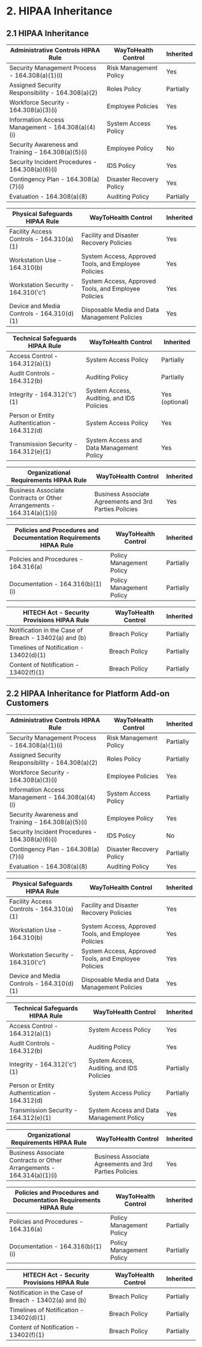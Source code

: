# 2. HIPAA Inheritance

## 2.1 HIPAA Inheritance


| **Administrative Controls** HIPAA Rule | WayToHealth Control | Inherited
--- | --- | ---
Security Management Process - 164.308(a)(1)(i) | Risk Management Policy | Yes
Assigned Security Responsibility - 164.308(a)(2) | Roles Policy | Partially
Workforce Security - 164.308(a)(3)(i) | Employee Policies | Yes
Information Access Management - 164.308(a)(4)(i) | System Access Policy | Yes
Security Awareness and Training - 164.308(a)(5)(i) | Employee Policy | No
Security Incident Procedures - 164.308(a)(6)(i) | IDS Policy | Yes
Contingency Plan - 164.308(a)(7)(i) | Disaster Recovery Policy | Yes
Evaluation - 164.308(a)(8) | Auditing Policy | Partially



| **Physical Safeguards** HIPAA Rule | WayToHealth Control | Inherited
--- | --- | ---
Facility Access Controls - 164.310(a)(1) | Facility and Disaster Recovery Policies | Yes 
Workstation Use - 164.310(b) | System Access, Approved Tools, and Employee Policies | Yes 
Workstation Security - 164.310('c') | System Access, Approved Tools, and Employee Policies | Yes 
Device and Media Controls - 164.310(d)(1) | Disposable Media and Data Management Policies | Yes 

| **Technical Safeguards** HIPAA Rule | WayToHealth Control | Inherited
--- | --- | ---
Access Control - 164.312(a)(1) | System Access Policy | Partially
Audit Controls - 164.312(b) | Auditing Policy | Partially
Integrity - 164.312('c')(1) | System Access, Auditing, and IDS Policies | Yes (optional)
Person or Entity Authentication - 164.312(d) | System Access Policy | Yes
Transmission Security - 164.312(e)(1) | System Access and Data Management Policy | Yes

| **Organizational Requirements** HIPAA Rule | WayToHealth Control | Inherited
--- | --- | ---
Business Associate Contracts or Other Arrangements - 164.314(a)(1)(i) | Business Associate Agreements and 3rd Parties Policies | Yes

| **Policies and Procedures and Documentation Requirements** HIPAA Rule | WayToHealth Control | Inherited
--- | --- | ---
Policies and Procedures - 164.316(a) | Policy Management Policy | Partially
Documentation - 164.316(b)(1)(i) | Policy Management Policy | Partially

| **HITECH Act - Security Provisions** HIPAA Rule | WayToHealth Control | Inherited
--- | --- | ---
Notification in the Case of Breach - 13402(a) and (b) | Breach Policy | Partially
Timelines of Notification - 13402(d)(1) | Breach Policy | Partially
Content of Notification - 13402(f)(1) | Breach Policy | Partially

## 2.2 HIPAA Inheritance for Platform Add-on Customers

| **Administrative Controls** HIPAA Rule | WayToHealth Control | Inherited
--- | --- | ---
Security Management Process - 164.308(a)(1)(i) | Risk Management Policy | Partially
Assigned Security Responsibility - 164.308(a)(2) | Roles Policy | Partially
Workforce Security - 164.308(a)(3)(i) | Employee Policies | Yes
Information Access Management - 164.308(a)(4)(i) | System Access Policy | Partially
Security Awareness and Training - 164.308(a)(5)(i) | Employee Policy | Yes
Security Incident Procedures - 164.308(a)(6)(i) | IDS Policy | No
Contingency Plan - 164.308(a)(7)(i) | Disaster Recovery Policy | Partially
Evaluation - 164.308(a)(8) | Auditing Policy | Yes

| **Physical Safeguards** HIPAA Rule | WayToHealth Control | Inherited
--- | --- | ---
Facility Access Controls - 164.310(a)(1) | Facility and Disaster Recovery Policies | Yes
Workstation Use - 164.310(b) | System Access, Approved Tools, and Employee Policies | Yes
Workstation Security - 164.310('c') | System Access, Approved Tools, and Employee Policies | Yes
Device and Media Controls - 164.310(d)(1) | Disposable Media and Data Management Policies | Yes

| **Technical Safeguards** HIPAA Rule | WayToHealth Control | Inherited
--- | --- | ---
Access Control - 164.312(a)(1) | System Access Policy | Yes
Audit Controls - 164.312(b) | Auditing Policy | Yes
Integrity - 164.312('c')(1) | System Access, Auditing, and IDS Policies | Partially
Person or Entity Authentication - 164.312(d) | System Access Policy | Partially
Transmission Security - 164.312(e)(1) | System Access and Data Management Policy | Yes

| **Organizational Requirements** HIPAA Rule | WayToHealth Control | Inherited
--- | --- | ---
Business Associate Contracts or Other Arrangements - 164.314(a)(1)(i) | Business Associate Agreements and 3rd Parties Policies | Yes

| **Policies and Procedures and Documentation Requirements** HIPAA Rule | WayToHealth Control | Inherited
--- | --- | ---
Policies and Procedures - 164.316(a) | Policy Management Policy | Partially
Documentation - 164.316(b)(1)(i) | Policy Management Policy | Partially

| **HITECH Act - Security Provisions** HIPAA Rule | WayToHealth Control | Inherited
--- | --- | ---
Notification in the Case of Breach - 13402(a) and (b) | Breach Policy | Partially
Timelines of Notification - 13402(d)(1) | Breach Policy | Partially
Content of Notification - 13402(f)(1) | Breach Policy | Partially
